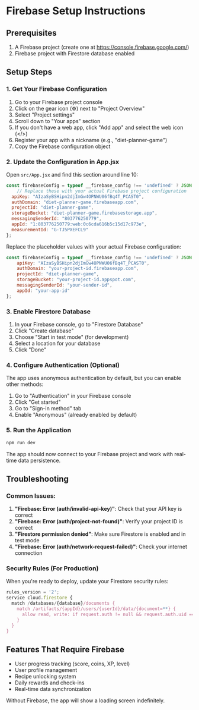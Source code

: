 # Firebase Setup Instructions

## Prerequisites
1. A Firebase project (create one at https://console.firebase.google.com/)
2. Firebase project with Firestore database enabled

## Setup Steps

### 1. Get Your Firebase Configuration
1. Go to your Firebase project console
2. Click on the gear icon (⚙️) next to "Project Overview"
3. Select "Project settings"
4. Scroll down to "Your apps" section
5. If you don't have a web app, click "Add app" and select the web icon (</>)
6. Register your app with a nickname (e.g., "diet-planner-game")
7. Copy the Firebase configuration object

### 2. Update the Configuration in App.jsx
Open `src/App.jsx` and find this section around line 10:

```javascript
const firebaseConfig = typeof __firebase_config !== 'undefined' ? JSON.parse(__firebase_config) : {
    // Replace these with your actual Firebase project configuration
  apiKey: "AIzaSyBSHipn2djImGw4OPNWU06fBq4T_PCAST0",
  authDomain: "diet-planner-game.firebaseapp.com",
  projectId: "diet-planner-game",
  storageBucket: "diet-planner-game.firebasestorage.app",
  messagingSenderId: "803776250779",
  appId: "1:803776250779:web:0c6cda616b5c15d17c973e",
  measurementId: "G-TJ5PXEFCL9"
};
```

Replace the placeholder values with your actual Firebase configuration:

```javascript
const firebaseConfig = typeof __firebase_config !== 'undefined' ? JSON.parse(__firebase_config) : {
    apiKey: "AIzaSyBSHipn2djImGw4OPNWU06fBq4T_PCAST0",
    authDomain: "your-project-id.firebaseapp.com",
    projectId: "diet-planner-game",
    storageBucket: "your-project-id.appspot.com",
    messagingSenderId: "your-sender-id",
    appId: "your-app-id"
};
```

### 3. Enable Firestore Database
1. In your Firebase console, go to "Firestore Database"
2. Click "Create database"
3. Choose "Start in test mode" (for development)
4. Select a location for your database
5. Click "Done"

### 4. Configure Authentication (Optional)
The app uses anonymous authentication by default, but you can enable other methods:
1. Go to "Authentication" in your Firebase console
2. Click "Get started"
3. Go to "Sign-in method" tab
4. Enable "Anonymous" (already enabled by default)

### 5. Run the Application
```bash
npm run dev
```

The app should now connect to your Firebase project and work with real-time data persistence.

## Troubleshooting

### Common Issues:
1. **"Firebase: Error (auth/invalid-api-key)"**: Check that your API key is correct
2. **"Firebase: Error (auth/project-not-found)"**: Verify your project ID is correct
3. **"Firestore permission denied"**: Make sure Firestore is enabled and in test mode
4. **"Firebase: Error (auth/network-request-failed)"**: Check your internet connection

### Security Rules (For Production)
When you're ready to deploy, update your Firestore security rules:

```javascript
rules_version = '2';
service cloud.firestore {
  match /databases/{database}/documents {
    match /artifacts/{appId}/users/{userId}/data/{document=**} {
      allow read, write: if request.auth != null && request.auth.uid == userId;
    }
  }
}
```

## Features That Require Firebase
- User progress tracking (score, coins, XP, level)
- User profile management
- Recipe unlocking system
- Daily rewards and check-ins
- Real-time data synchronization

Without Firebase, the app will show a loading screen indefinitely.
